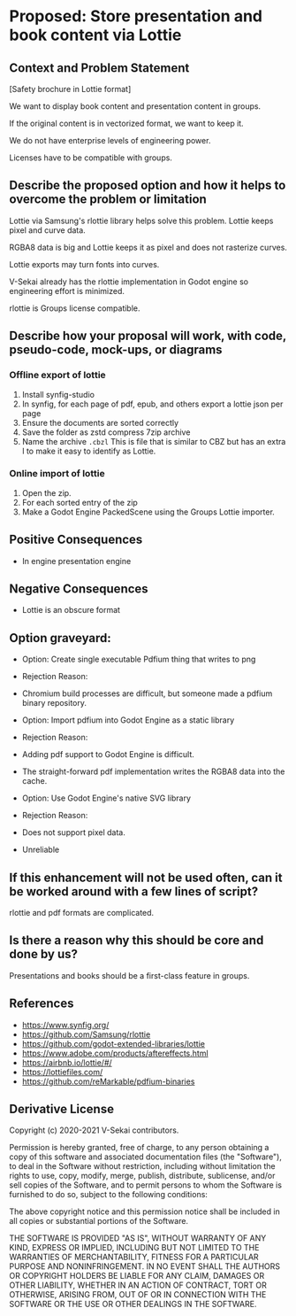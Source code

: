 # Proposed: Store presentation and book content via Lottie

## Context and Problem Statement

[Safety brochure in Lottie format]

We want to display book content and presentation content in groups.

If the original content is in vectorized format, we want to keep it.

We do not have enterprise levels of engineering power.

Licenses have to be compatible with groups.

## Describe the proposed option and how it helps to overcome the problem or limitation

Lottie via Samsung's rlottie library helps solve this problem. Lottie keeps pixel and curve data.

RGBA8 data is big and Lottie keeps it as pixel and does not rasterize curves.

Lottie exports may turn fonts into curves.

V-Sekai already has the rlottie implementation in Godot engine so engineering effort is minimized.

rlottie is Groups license compatible.

## Describe how your proposal will work, with code, pseudo-code, mock-ups, or diagrams

### Offline export of lottie

1. Install synfig-studio
1. In synfig, for each page of pdf, epub, and others export a lottie json per page
1. Ensure the documents are sorted correctly
1. Save the folder as zstd compress 7zip archive
1. Name the archive `.cbzl` This is file that is similar to CBZ but has an extra l to make it easy to identify as Lottie.

### Online import of lottie

1. Open the zip.
1. For each sorted entry of the zip
1. Make a Godot Engine PackedScene using the Groups Lottie importer.

## Positive Consequences <!-- optional -->

- In engine presentation engine

## Negative Consequences <!-- optional -->

- Lottie is an obscure format

## Option graveyard: <!-- same as above -->

- Option: Create single executable Pdfium thing that writes to png
- Rejection Reason:
- Chromium build processes are difficult, but someone made a pdfium binary repository.

- Option: Import pdfium into Godot Engine as a static library
- Rejection Reason:
- Adding pdf support to Godot Engine is difficult.
- The straight-forward pdf implementation writes the RGBA8 data into the cache.

- Option: Use Godot Engine's native SVG library
- Rejection Reason:
- Does not support pixel data.
- Unreliable

## If this enhancement will not be used often, can it be worked around with a few lines of script?

rlottie and pdf formats are complicated.

## Is there a reason why this should be core and done by us?

Presentations and books should be a first-class feature in groups.

## References <!-- optional -->

- https://www.synfig.org/
- https://github.com/Samsung/rlottie
- https://github.com/godot-extended-libraries/lottie
- https://www.adobe.com/products/aftereffects.html
- https://airbnb.io/lottie/#/
- https://lottiefiles.com/
- https://github.com/reMarkable/pdfium-binaries

## Derivative License

Copyright (c) 2020-2021 V-Sekai contributors.

Permission is hereby granted, free of charge, to any person obtaining a copy
of this software and associated documentation files (the "Software"), to deal
in the Software without restriction, including without limitation the rights
to use, copy, modify, merge, publish, distribute, sublicense, and/or sell
copies of the Software, and to permit persons to whom the Software is
furnished to do so, subject to the following conditions:

The above copyright notice and this permission notice shall be included in all
copies or substantial portions of the Software.

THE SOFTWARE IS PROVIDED "AS IS", WITHOUT WARRANTY OF ANY KIND, EXPRESS OR
IMPLIED, INCLUDING BUT NOT LIMITED TO THE WARRANTIES OF MERCHANTABILITY,
FITNESS FOR A PARTICULAR PURPOSE AND NONINFRINGEMENT. IN NO EVENT SHALL THE
AUTHORS OR COPYRIGHT HOLDERS BE LIABLE FOR ANY CLAIM, DAMAGES OR OTHER
LIABILITY, WHETHER IN AN ACTION OF CONTRACT, TORT OR OTHERWISE, ARISING FROM,
OUT OF OR IN CONNECTION WITH THE SOFTWARE OR THE USE OR OTHER DEALINGS IN THE
SOFTWARE.
